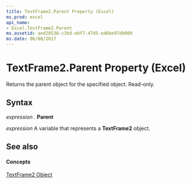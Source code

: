 ```yaml
---
title: TextFrame2.Parent Property (Excel)
ms.prod: excel
api_name:
- Excel.TextFrame2.Parent
ms.assetid: aed28538-c3bd-ebf7-47d5-ed6be97db000
ms.date: 06/08/2017
---
```



# TextFrame2.Parent Property (Excel)

Returns the parent object for the specified object. Read-only.


## Syntax

 _expression_ . **Parent**

 _expression_ A variable that represents a **TextFrame2** object.


## See also


#### Concepts


[TextFrame2 Object](Excel.TextFrame2.md)

